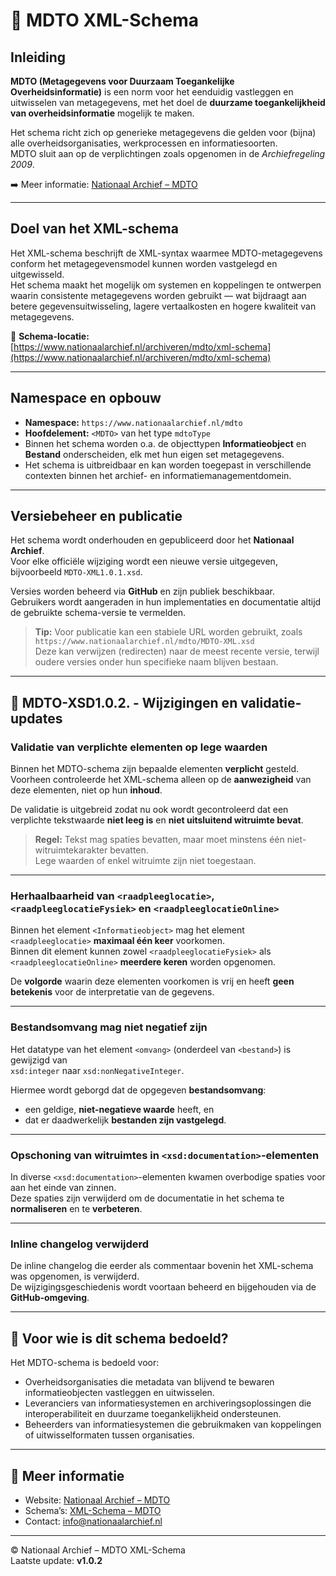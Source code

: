 # 📘 MDTO XML-Schema

## Inleiding

**MDTO (Metagegevens voor Duurzaam Toegankelijke Overheidsinformatie)** is een norm voor het eenduidig vastleggen en uitwisselen van metagegevens, met het doel de **duurzame toegankelijkheid van overheidsinformatie** mogelijk te maken.  

Het schema richt zich op generieke metagegevens die gelden voor (bijna) alle overheidsorganisaties, werkprocessen en informatiesoorten.  
MDTO sluit aan op de verplichtingen zoals opgenomen in de *Archiefregeling 2009*.  

➡️ Meer informatie: [Nationaal Archief – MDTO](https://www.nationaalarchief.nl/archiveren/mdto)

---

## Doel van het XML-schema

Het XML-schema beschrijft de XML-syntax waarmee MDTO-metagegevens conform het metagegevensmodel kunnen worden vastgelegd en uitgewisseld.  
Het schema maakt het mogelijk om systemen en koppelingen te ontwerpen waarin consistente metagegevens worden gebruikt — wat bijdraagt aan betere gegevensuitwisseling, lagere vertaalkosten en hogere kwaliteit van metagegevens.

📄 **Schema-locatie:**  
[https://www.nationaalarchief.nl/archiveren/mdto/xml-schema](https://www.nationaalarchief.nl/archiveren/mdto/xml-schema)

---

## Namespace en opbouw

- **Namespace:** `https://www.nationaalarchief.nl/mdto`  
- **Hoofdelement:** `<MDTO>` van het type `mdtoType`  
- Binnen het schema worden o.a. de objecttypen **Informatieobject** en **Bestand** onderscheiden, elk met hun eigen set metagegevens.  
- Het schema is uitbreidbaar en kan worden toegepast in verschillende contexten binnen het archief- en informatiemanagementdomein.

---

## Versiebeheer en publicatie

Het schema wordt onderhouden en gepubliceerd door het **Nationaal Archief**.  
Voor elke officiële wijziging wordt een nieuwe versie uitgegeven, bijvoorbeeld `MDTO-XML1.0.1.xsd`.  

Versies worden beheerd via **GitHub** en zijn publiek beschikbaar.  
Gebruikers wordt aangeraden in hun implementaties en documentatie altijd de gebruikte schema-versie te vermelden.

> **Tip:** Voor publicatie kan een stabiele URL worden gebruikt, zoals  
> `https://www.nationaalarchief.nl/mdto/MDTO-XML.xsd`  
> Deze kan verwijzen (redirecten) naar de meest recente versie, terwijl oudere versies onder hun specifieke naam blijven bestaan.

---

## 📜 MDTO-XSD1.0.2. - Wijzigingen en validatie-updates 

### Validatie van verplichte elementen op lege waarden

Binnen het MDTO-schema zijn bepaalde elementen **verplicht** gesteld.  
Voorheen controleerde het XML-schema alleen op de **aanwezigheid** van deze elementen, niet op hun **inhoud**.  

De validatie is uitgebreid zodat nu ook wordt gecontroleerd dat een verplichte tekstwaarde **niet leeg is** en **niet uitsluitend witruimte bevat**.

> **Regel:** Tekst mag spaties bevatten, maar moet minstens één niet-witruimtekarakter bevatten.  
> Lege waarden of enkel witruimte zijn niet toegestaan.

---

### Herhaalbaarheid van `<raadpleeglocatie>`, `<raadpleeglocatieFysiek>` en `<raadpleeglocatieOnline>`

Binnen het element `<Informatieobject>` mag het element `<raadpleeglocatie>` **maximaal één keer** voorkomen.  
Binnen dit element kunnen zowel `<raadpleeglocatieFysiek>` als `<raadpleeglocatieOnline>` **meerdere keren** worden opgenomen.  

De **volgorde** waarin deze elementen voorkomen is vrij en heeft **geen betekenis** voor de interpretatie van de gegevens.

---

### Bestandsomvang mag niet negatief zijn

Het datatype van het element `<omvang>` (onderdeel van `<bestand>`) is gewijzigd van  
`xsd:integer` naar `xsd:nonNegativeInteger`.  

Hiermee wordt geborgd dat de opgegeven **bestandsomvang**:
- een geldige, **niet-negatieve waarde** heeft, en  
- dat er daadwerkelijk **bestanden zijn vastgelegd**.

---

### Opschoning van witruimtes in `<xsd:documentation>`-elementen

In diverse `<xsd:documentation>`-elementen kwamen overbodige spaties voor aan het einde van zinnen.  
Deze spaties zijn verwijderd om de documentatie in het schema te **normaliseren** en te **verbeteren**.

---

### Inline changelog verwijderd

De inline changelog die eerder als commentaar bovenin het XML-schema was opgenomen, is verwijderd.  
De wijzigingsgeschiedenis wordt voortaan beheerd en bijgehouden via de **GitHub-omgeving**.

---

## 📂 Voor wie is dit schema bedoeld?

Het MDTO-schema is bedoeld voor:

- Overheidsorganisaties die metadata van blijvend te bewaren informatieobjecten vastleggen en uitwisselen.  
- Leveranciers van informatiesystemen en archiveringsoplossingen die interoperabiliteit en duurzame toegankelijkheid ondersteunen.  
- Beheerders van informatiesystemen die gebruikmaken van koppelingen of uitwisselformaten tussen organisaties.

---

## 📌 Meer informatie

- Website: [Nationaal Archief – MDTO](https://www.nationaalarchief.nl/archiveren/mdto)  
- Schema’s: [XML-Schema – MDTO](https://www.nationaalarchief.nl/archiveren/mdto/xml-schema)  
- Contact: [info@nationaalarchief.nl](mailto:info@nationaalarchief.nl)

---

© Nationaal Archief – MDTO XML-Schema  
Laatste update: **v1.0.2**
